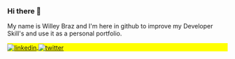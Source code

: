 ### Hi there 👋

My name is Willey Braz and I'm here in github to improve my Developer Skill's and use it as a personal portfolio.

<p align="left" style="background:yellow">
<a href="https://www.linkedin.com/in/willey-silva-braz-499447135/" target="_blank">
  <img align="center" src="https://img.shields.io/badge/LinkedIn-0077B5?style=for-the-badge&logo=linkedin&logoColor=white" alt="linkedin"/>
</a>
<a href="https://twitter.com/willeybraz" target="_blank">
  <img align="center" src="https://img.shields.io/badge/-willeybraz-05122A?style=flat&logo=twitter" alt="twitter"/>  
</a>
</p>

<!--
**willeysb/willeysb** is a ✨ _special_ ✨ repository because its `README.md` (this file) appears on your GitHub profile.

Here are some ideas to get you started:

- 🔭 I’m currently working on ...
- 🌱 I’m currently learning ...
- 👯 I’m looking to collaborate on ...
- 🤔 I’m looking for help with ...
- 💬 Ask me about ...
- 📫 How to reach me: ...
- 😄 Pronouns: ...
- ⚡ Fun fact: ...
-->

